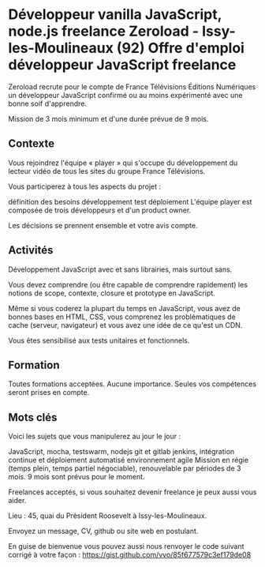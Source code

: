 Développeur vanilla JavaScript, node.js freelance
Zeroload - Issy-les-Moulineaux (92)
Offre d'emploi développeur JavaScript freelance
==================================

Zeroload recrute pour le compte de France Télévisions Éditions Numériques un développeur JavaScript confirmé ou au moins expérimenté avec une bonne soif d'apprendre.

Mission de 3 mois minimum et d'une durée prévue de 9 mois.

Contexte
-------------

Vous rejoindrez l'équipe « player » qui s'occupe du développement du lecteur vidéo de tous les sites du groupe France Télévisions.

Vous participerez à tous les aspects du projet :

définition des besoins
développement
test
déploiement
L'équipe player est composée de trois développeurs et d'un product owner.

Les décisions se prennent ensemble et votre avis compte.

Activités
-------------

Développement JavaScript avec et sans librairies, mais surtout sans.

Vous devez comprendre (ou être capable de comprendre rapidement) les notions de
scope, contexte, closure et prototype en JavaScript.

Même si vous coderez la plupart du temps en JavaScript,
vous avez de bonnes bases en HTML, CSS,
vous comprenez les problématiques de cache (serveur, navigateur) et vous avez une idée de ce qu'est un CDN.

Vous êtes sensibilisé aux tests unitaires et fonctionnels.

Formation
--------------

Toutes formations acceptées. Aucune importance.
Seules vos compétences seront prises en compte.

Mots clés
--------------

Voici les sujets que vous manipulerez au jour le jour :

JavaScript, mocha, testswarm, nodejs
git et gitlab
jenkins, intégration continue et déploiement automatisé
environnement agile
Mission en régie (temps plein, temps partiel négociable), renouvelable par périodes de 3 mois.
9 mois sont prévus pour le moment.

Freelances acceptés, si vous souhaitez devenir freelance je peux aussi vous aider.

Lieu : 45, quai du Président Roosevelt à Issy-les-Moulineaux.

Envoyez un message, CV, github ou site web en postulant.

En guise de bienvenue vous pouvez aussi nous renvoyer le code suivant corrigé à votre façon : https://gist.github.com/vvo/85f677579c3ef179de08